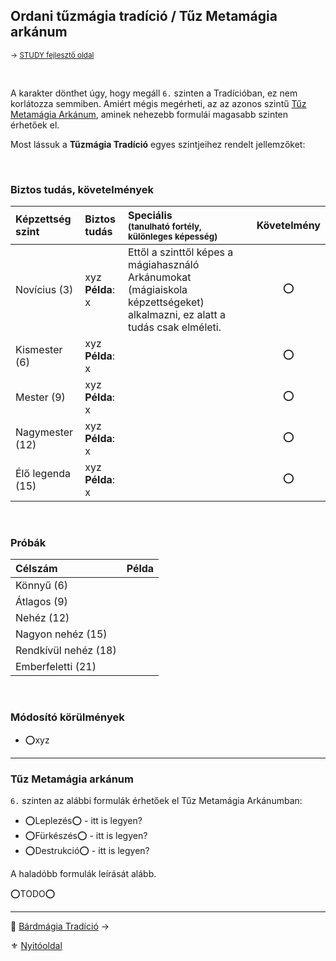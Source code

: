 ## Ordani tűzmágia tradíció / Tűz Metamágia arkánum

<sub>→ [STUDY fejlesztő oldal](https://github.com/kaktusztea/km100/wiki/STUDY.magiatradicio.tuzmagia)</sub>

<br />

A karakter dönthet úgy, hogy megáll `6.` szinten a Tradícióban, ez nem korlátozza semmiben. Amiért mégis megérheti, az az azonos szintű [Tűz Metamágia Arkánum](#t%C5%B1z-metam%C3%A1gia-ark%C3%A1num), aminek nehezebb formulái magasabb szinten érhetőek el.

Most lássuk a **Tűzmágia Tradíció** egyes szintjeihez rendelt jellemzőket:

<br />

### Biztos tudás, követelmények

| Képzettség szint | Biztos tudás            | Speciális <br /> <sub>(tanulható fortély, különleges  képesség)</sub>                                                       | Követelmény |
|:---------------- |:----------------------- |:--------------------------------------------------------------------------------------------------------------------------- |:-----------:|
| Novícius (3)     | xyz <br /> **Példa**: x | Ettől a szinttől képes a mágiahasználó Arkánumokat (mágiaiskola képzettségeket) alkalmazni, ez alatt a tudás csak elméleti. |     ⭕      |
| Kismester (6)    | xyz <br /> **Példa**: x |                                                                                                                             |     ⭕      |
| Mester (9)       | xyz <br /> **Példa**: x |                                                                                                                             |     ⭕      |
| Nagymester (12)  | xyz <br /> **Példa**: x |                                                                                                                             |     ⭕      |
| Élő legenda (15) | xyz <br /> **Példa**: x |                                                                                                                             |     ⭕      |

<br />

### Próbák

| Célszám              | Példa |
|:-------------------- |:----- |
| Könnyű       (6)     |       |
| Átlagos      (9)     |       |
| Nehéz        (12)    |       |
| Nagyon nehéz (15)    |       |
| Rendkívül nehéz (18) |       |
| Emberfeletti (21)    |       |

<br />

### Módosító körülmények

- ⭕xyz

---
### Tűz Metamágia arkánum

`6.` szinten az alábbi formulák érhetőek el Tűz Metamágia Arkánumban:
- ⭕Leplezés⭕ - itt is legyen?
- ⭕Fürkészés⭕ - itt is legyen?
- ⭕Destrukció⭕ - itt is legyen?

A haladóbb formulák leírását alább.

⭕TODO⭕

---

🔗 [Bárdmágia Tradíció](051_04_bardmagia.md) →

⚜️ [Nyitóoldal](start.md#5-trad%C3%ADci%C3%B3k)
